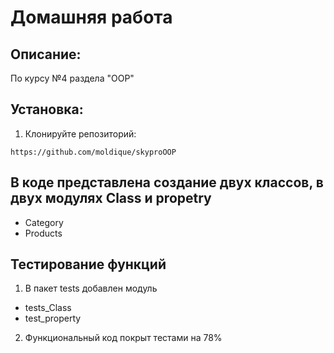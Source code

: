 # Домашняя работа 

## Описание:

По курсу №4 раздела "OOP" 

## Установка:

1. Клонируйте репозиторий:
```
https://github.com/moldique/skyproOOP
```


## В коде представлена создание двух классов, в двух модулях Class и propetry
- Category
- Products

## Тестирование функций

1. В пакет tests добавлен модуль 
- tests_Class
- test_property

2. Функциональный код покрыт тестами на 78%
